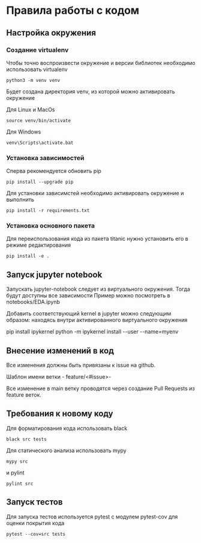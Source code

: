 # Правила работы с кодом

## Настройка окружения

### Создание virtualenv
Чтобы точно воспроизвести окружение и версии библиотек необходимо использовать virtualenv
```
python3 -m venv venv
```

Будет создана директория venv, из которой можно активировать окружение

Для Linux и MacOs
```
source venv/bin/activate
```

Для Windows
```
venv\Scripts\activate.bat
```

### Установка зависимостей
Сперва рекомендуется обновить pip
```
pip install --upgrade pip
```

Для установки зависимстей необходимо активировать окружение и выполнить
```
pip install -r requirements.txt
```

### Установка основного пакета

Для переиспользования кода из пакета titanic нужно установить его в режиме редактирования
```
pip install -e .
```

## Запуск jupyter notebook

Запускать jupyter-notebook следует из виртуального окружения. Тогда будут доступны все зависимости
Пример можно посмотреть в notebooks/EDA.ipynb

Добавить соответствующий kernel в jupyter можно следующим образом:
находясь внутри активированного виртуального окружения

pip install ipykernel
python -m ipykernel install --user --name=myenv


## Внесение изменений в код

Все изменения должны быть привязаны к issue на github.

Шаблон имени ветки - feature/<#issue>-<description>

Все изменение в main ветку проводятся через создание Pull Requests из feature веток.

## Требования к новому коду

Для форматирования кода использовать black
```
black src tests
```

Для статического анализа использовать mypy
```
mypy src
```

и pylint
```
pylint src
```

## Запуск тестов

Для запуска тестов используется pytest c модулем pytest-cov для оценки покрытия кода
```
pytest --cov=src tests
```
